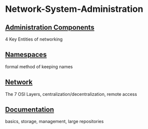 # Network-System-Administration
## [Administration Components](AC.md)
4 Key Entities of networking

## [Namespaces](N.md)
formal method of keeping names

## [Network](n.md)
The 7 OSI Layers, centralization/decentralization, remote access

## [Documentation](D.md)
basics, storage, management, large repositories
